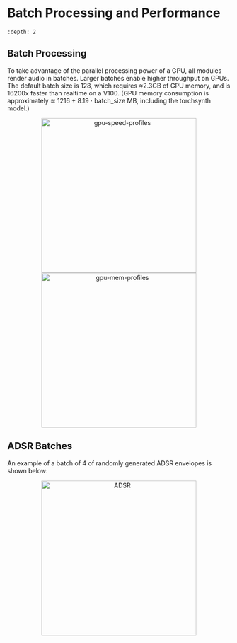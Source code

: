 Batch Processing and Performance
================================

```{contents}
:depth: 2
```

## Batch Processing

To take advantage of the parallel processing power of a GPU, all
modules render audio in batches. Larger batches enable higher
throughput on GPUs. The default batch size is 128, which requires
$\approx$2.3GB of GPU memory, and is 16200x faster than realtime on a V100.
(GPU memory consumption is approximately $\approxeq$ 1216 + 8.19
$\cdot$ batch_size MB, including the torchsynth model.)

<div align="center">

<img style="width: 350px;" alt="gpu-speed-profiles" src="../_static/images/gpu-speed-profiles.svg">

<img style="width: 350px;" alt="gpu-mem-profiles" src="../_static/images/gpu-mem-profiles.svg">

</div>

## ADSR Batches

An example of a batch of 4 of randomly generated ADSR envelopes is shown below:

<div align="center">

<img style="width: 350px;" alt="ADSR" src="../_static/images/ADSR.svg">

</div>
